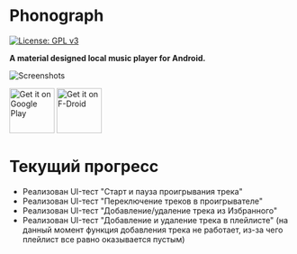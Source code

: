 # Phonograph
[![License: GPL v3](https://img.shields.io/badge/License-GPL%20v3-blue.svg)](https://github.com/kabouzeid/Phonograph/blob/master/LICENSE.txt)

**A material designed local music player for Android.**

![Screenshots](./art/art.jpg?raw=true)

[<img src="https://play.google.com/intl/en_us/badges/images/generic/en-play-badge.png"
     alt="Get it on Google Play"
     height="80">](https://play.google.com/store/apps/details?id=com.kabouzeid.gramophone)
[<img src="https://fdroid.gitlab.io/artwork/badge/get-it-on.png"
     alt="Get it on F-Droid"
     height="80">](https://f-droid.org/packages/com.kabouzeid.gramophone/)

# Текущий прогресс
- Реализован UI-тест "Старт и пауза проигрывания трека"
- Реализован UI-тест "Переключение треков в проигрывателе"
- Реализован UI-тест "Добавление/удаление трека из Избранного"
- Реализован UI-тест "Добавление и удаление трека в плейлисте" (на данный момент функция добавления трека не работает, из-за чего плейлист все равно оказывается пустым)